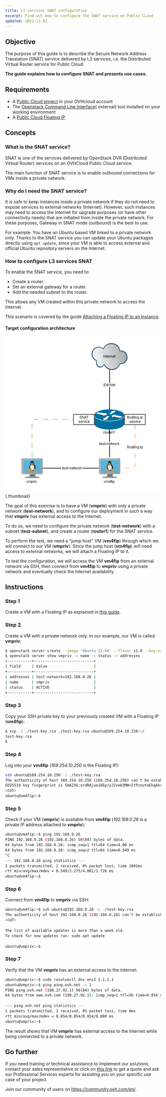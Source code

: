 ```yaml
---
title: L3 services SNAT configuration
excerpt: Find out how to configure the SNAT service on Public CLoud
updated: 2022-11-02
---
```


## Objective

The purpose of this guide is to describe the Secure Network Address Translation (SNAT) service delivered by L3 services, i.e. the Distributed Virtual Router service for Public Cloud.

**The guide explains how to configure SNAT and presents use cases.**

## Requirements

- A [Public Cloud project](https://www.ovhcloud.com/en/public-cloud/) in your OVHcloud account
- The [Openstack Command Line Interface](https://docs.openstack.org/newton/user-guide/common/cli-install-openstack-command-line-clients.html){.external} tool installed on your working environment
- A [Public Cloud Floating IP](/pages/public_cloud/public_cloud_network_services/getting-started-03-attach-floating-ip-to-instance)

## Concepts

### What is the SNAT service?

SNAT is one of the services delivered by OpenStack DVR (Distributed Virtual Router) services on an OVHCloud Public Cloud service.

The main function of SNAT service is to enable outbound connections for VMs inside a private network.

### Why do I need the SNAT service?

It is safe to keep instances inside a private network if they do not need to expose services to external networks (Internet). However, such instances may need to access the Internet for upgrade purposes (or have other connectivity needs) that are initiated from inside the private network. For these purposes, Gateway in SNAT mode (outbound) is the best to use.

For example: You have an Ubuntu based VM linked to a private network only. Thanks to the SNAT service you can update your Ubuntu packages directly using `apt update`, since your VM is able to access external and official Ubuntu repository servers on the Internet.

### How to configure L3 services SNAT

To enable the SNAT service, you need to:

- Create a router.
- Set an external gateway for a router.
- Add the needed subnet to the router.

This allows any VM created within this private network to access the Internet.

This scenario is covered by the guide [Attaching a Floating IP to an instance](/pages/public_cloud/public_cloud_network_services/getting-started-03-attach-floating-ip-to-instance).

#### Target configuration architecture

![diagram](images/architecture.png){.thumbnail}

The goal of this exercise is to have a VM (**vmpriv**) with only a private network (**test-network**), and to configure our deployment in such a way that **vmpriv** has external access to the Internet.

To do so, we need to configure the private network (**test-network**) with a subnet (**test-subnet**), and create a router (**router1**) for the SNAT service. 

To perform the test, we need a "jump host" VM (**vm4fip**) through which we will connect to our VM (**vmpriv**). Since the jump host (**vm4fip**) will need access to external networks, we will attach a Floating IP to it.

To test the configuration, we will access the VM **vm4fip** from an external network via SSH, then connect from **vm4fip** to **vmpriv** using a private network and eventually check the Internet availability.

## Instructions

### Step 1

Create a VM with a Floating IP as explained in [this guide](/pages/public_cloud/public_cloud_network_services/getting-started-03-attach-floating-ip-to-instance).

### Step 2

Create a VM with a private network only. In our example, our VM is called **vmpriv**:

```bash
$ openstack server create --image 'Ubuntu 22.04' --flavor s1-8 --key-name test-key --net test-network vmpriv
$ openstack server show vmpriv -c name -c status -c addresses
+-----------+---------------------------+
| Field     | Value                     |
+-----------+---------------------------+
| addresses | test-network=192.168.0.26 |
| name      | vmpriv                    |
| status    | ACTIVE                    |
+-----------+---------------------------+
```

### Step 3

Copy your SSH private key to your previously created VM with a Floating IP (**vm4fip**):

```bash
$ scp -i ./test-key.rsa ./test-key.rsa ubuntu@169.254.10.250:~/
test-key.rsa
$
```

### Step 4

Log into your **vm4fip** (*169.254.10.250* is the Floating IP):

```bash
ssh ubuntu@169.254.10.250 -i ./test-key.rsa
The authenticity of host 169.254.10.250 (169.254.10.250) can´t be established.
ED25519 key fingerprint is SHA256:ordRAjue1dEp/yJ2ve83MW+ItPznuteEhqAkoG3vEi8.
<CUT>
ubuntu@vm4fip:~$
```

### Step 5

Check if your VM (**vmpriv**) is available from **vm4fip** (*192.168.0.26* is a private IP address attached to **vmpriv**):

```bash
ubuntu@vm4fip:~$ ping 192.168.0.26
PING 192.168.0.26 (192.168.0.26) 56(84) bytes of data.
64 bytes from 192.168.0.26: icmp_seq=1 ttl=64 time=4.00 ms
64 bytes from 192.168.0.26: icmp_seq=2 ttl=64 time=0.549 ms
^C
--- 192.168.0.26 ping statistics ---
2 packets transmitted, 2 received, 0% packet loss, time 1001ms
rtt min/avg/max/mdev = 0.549/2.275/4.001/1.726 ms
ubuntu@vm4fip:~$
```

### Step 6 

Connect from **vm4fip** to **vmpriv** via SSH:

```bash
ubuntu@vm4fip:~$ ssh ubuntu@192.168.0.26 -i ./test-key.rsa
The authenticity of host 192.168.0.26 (192.168.0.26) can´t be established.
<CUT>

The list of available updates is more than a week old.
To check for new updates run: sudo apt update

ubuntu@vmpriv:~$
```

### Step 7

Verify that the VM **vmpriv** has an external access to the Internet:

```bash
ubuntu@vmpriv:~$ sudo resolvectl dns ens3 1.1.1.1
ubuntu@vmpriv:~$ ping ping.ovh.net -c 1
PING ping.ovh.net (198.27.92.1) 56(84) bytes of data.
64 bytes from www.ovh.com (198.27.92.1): icmp_seq=1 ttl=56 time=0.854 ms

--- ping.ovh.net ping statistics ---
1 packets transmitted, 1 received, 0% packet loss, time 0ms
rtt min/avg/max/mdev = 0.854/0.854/0.854/0.000 ms
ubuntu@vmpriv:~$
```

The result shows that VM **vmpriv** has external access to the Internet while being connected to a private network.

## Go further

If you need training or technical assistance to implement our solutions, contact your sales representative or click on [this link](https://www.ovhcloud.com/en/professional-services/) to get a quote and ask our Professional Services experts for assisting you on your specific use case of your project.

Join our community of users on <https://community.ovh.com/en/>.